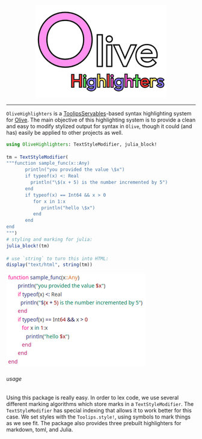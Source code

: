 <div align="center">
<img src="https://github.com/ChifiSource/image_dump/blob/main/olive/olivehighlighters.png" width=350></img>
</div>

---
`OliveHighlighters` is a [ToolipsServables](https://github.com/ChifiSource/ToolipsServables.jl)-based syntax highlighting system for [Olive](https://github.com/ChifiSource/Olive.jl). The main objective of this highlighting system is to provide a clean and easy to modify stylized output for syntax in `Olive`, though it could (and has) easily be applied to other projects as well.
```julia
using OliveHighlighters: TextStyleModifier, julia_block!

tm = TextStyleModifier(
"""function sample_func(x::Any)
       println("you provided the value \$x")
       if typeof(x) <: Real
         println("\$(x + 5) is the number incremented by 5")
       end
       if typeof(x) == Int64 && x > 0
          for x in 1:x
             println("hello \$x")
          end
       end
end
""")
# styling and marking for julia:
julia_block!(tm)

# use `string` to turn this into HTML:
display("text/html", string(tm))
```
<img src="https://github.com/ChifiSource/image_dump/blob/main/olive/01%20screenshots/Screenshot%20from%202024-12-25%2008-16-33.png?raw=true"></img>


###### usage
Using this package is really easy. In order to lex code, we use several different marking algorithms which store marks in a `TextStyleModifier`. The `TextStyleModifier` has special indexing that allows it to work better for this case. We set styles with the `Toolips.style!`, using symbols to mark things as we see fit. The package also provides three prebuilt highlighters for markdown, toml, and Julia.
